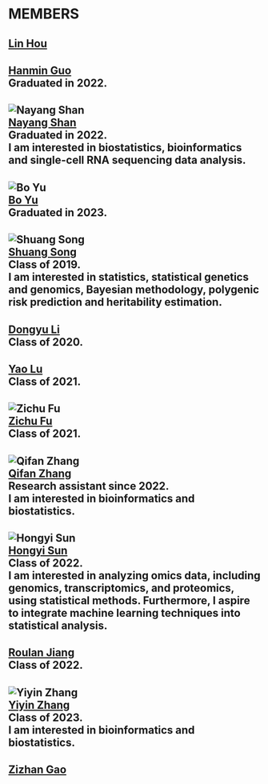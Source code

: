# MEMBERS
[Lin Hou](https://github.com/houlresearch/MEMBERS/blob/main/LIN%20HOU.md)
---
[Hanmin Guo](https://github.com/houlresearch/MEMBERS/blob/main/HANMIN%20GUO.md)  
Graduated in 2022.  
---
![Nayang Shan](https://raw.githubusercontent.com/houlresearch/Tests/main/shannayang.jpg)  
[Nayang Shan](https://github.com/houlresearch/MEMBERS/blob/main/NAYANG%20SHAN.md)  
Graduated in 2022.  
I am interested in biostatistics, bioinformatics and single-cell RNA sequencing data analysis.  
---
![Bo Yu](https://raw.githubusercontent.com/houlresearch/Tests/main/yubo.jpg)  
[Bo Yu](https://github.com/houlresearch/MEMBERS/blob/main/BO%20YU.md)  
Graduated in 2023.
---
![Shuang Song](https://raw.githubusercontent.com/houlresearch/Tests/main/songshuang.jpg)  
[Shuang Song](https://github.com/houlresearch/MEMBERS/blob/main/SHUANG%20SONG.md)  
Class of 2019.  
I am interested in statistics, statistical genetics and genomics, Bayesian methodology, polygenic risk prediction and heritability estimation.  
---
[Dongyu Li](https://github.com/houlresearch/MEMBERS/blob/main/DONGYU%20LI.md)  
Class of 2020.  
---
[Yao Lu](https://github.com/houlresearch/MEMBERS/blob/main/YAO%20LU.md)  
Class of 2021.  
---
![Zichu Fu](https://raw.githubusercontent.com/houlresearch/Tests/main/fuzichu.jpg)  
[Zichu Fu](https://github.com/houlresearch/MEMBERS/blob/main/ZICHU%20FU.md)  
Class of 2021.  
---
![Qifan Zhang](https://raw.githubusercontent.com/houlresearch/Tests/main/zhangqifan.jpg)  
[Qifan Zhang](https://github.com/houlresearch/MEMBERS/blob/main/QIFAN%20ZHANG.md)  
Research assistant since 2022.  
I am interested in bioinformatics and biostatistics.  
---
![Hongyi Sun](https://raw.githubusercontent.com/houlresearch/Tests/main/sunhongyi.png)  
[Hongyi Sun](https://github.com/houlresearch/MEMBERS/blob/main/HONGYI%20SUN.md)  
Class of 2022.  
I am interested in analyzing omics data, including genomics, transcriptomics, and proteomics, using statistical methods. Furthermore, I aspire to integrate machine learning techniques into statistical analysis.  
---
[Roulan Jiang](https://github.com/houlresearch/MEMBERS/blob/main/ROULAN%20JIANG.md)  
Class of 2022.  
---
![Yiyin Zhang](https://raw.githubusercontent.com/houlresearch/Tests/main/zhangyiyin.jpg)  
[Yiyin Zhang](https://github.com/houlresearch/MEMBERS/blob/main/YIYIN%20ZHANG.md)  
Class of 2023.  
I am interested in bioinformatics and biostatistics.  
---
[Zizhan Gao](https://github.com/houlresearch/MEMBERS/blob/main/ZIZHAN%20GAO.md)
---
